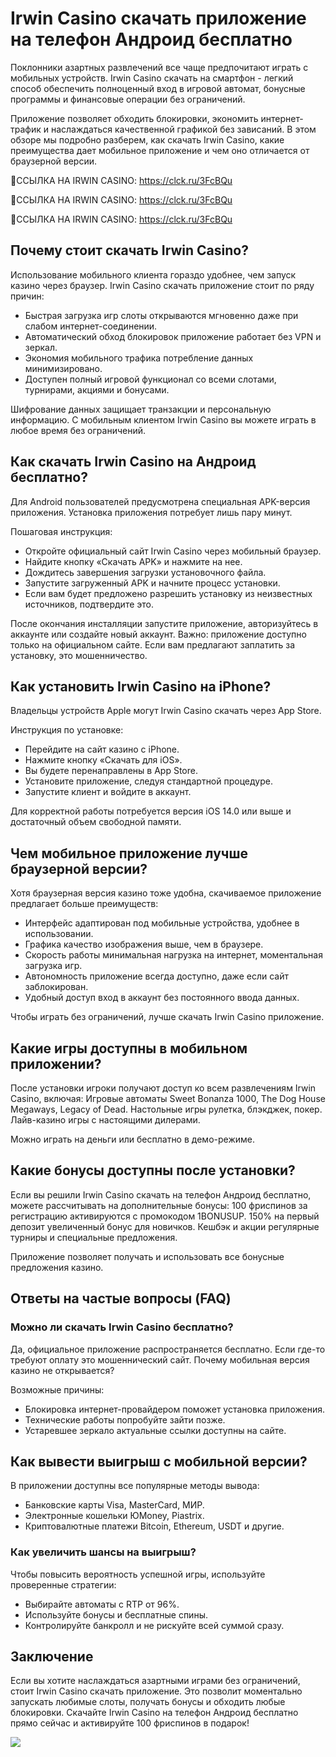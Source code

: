 # Irwin Casino скачать приложение на телефон Андроид бесплатно

Поклонники азартных развлечений все чаще предпочитают играть с мобильных устройств. Irwin Casino скачать на смартфон - легкий способ обеспечить полноценный вход в игровой автомат, бонусные программы и финансовые операции без ограничений.

Приложение позволяет обходить блокировки, экономить интернет-трафик и наслаждаться качественной графикой без зависаний. В этом обзоре мы подробно разберем, как скачать Irwin Casino, какие преимущества дает мобильное приложение и чем оно отличается от браузерной версии.

🔗ССЫЛКА НА IRWIN CASINO: https://clck.ru/3FcBQu

🔗ССЫЛКА НА IRWIN CASINO: https://clck.ru/3FcBQu

🔗ССЫЛКА НА IRWIN CASINO: https://clck.ru/3FcBQu

## Почему стоит скачать Irwin Casino?

Использование мобильного клиента гораздо удобнее, чем запуск казино через браузер. Irwin Casino скачать приложение стоит по ряду причин:

- Быстрая загрузка игр слоты открываются мгновенно даже при слабом интернет-соединении.
- Автоматический обход блокировок приложение работает без VPN и зеркал.
- Экономия мобильного трафика потребление данных минимизировано.
- Доступен полный игровой функционал со всеми слотами, турнирами, акциями и бонусами.

Шифрование данных защищает транзакции и персональную информацию.
С мобильным клиентом Irwin Casino вы можете играть в любое время без ограничений.

## Как скачать Irwin Casino на Андроид бесплатно?

Для Android пользователей предусмотрена специальная APK-версия приложения. Установка приложения потребует лишь пару минут.

Пошаговая инструкция:

- Откройте официальный сайт Irwin Casino через мобильный браузер.
- Найдите кнопку «Скачать APK» и нажмите на нее.
- Дождитесь завершения загрузки установочного файла.
- Запустите загруженный APK и начните процесс установки.
- Если вам будет предложено разрешить установку из неизвестных источников, подтвердите это.

После окончания инсталляции запустите приложение, авторизуйтесь в аккаунте или создайте новый аккаунт. Важно: приложение доступно только на официальном сайте. Если вам предлагают заплатить за установку, это мошенничество.

## Как установить Irwin Casino на iPhone?

Владельцы устройств Apple могут Irwin Casino скачать через App Store.

Инструкция по установке:

- Перейдите на сайт казино с iPhone.
- Нажмите кнопку «Скачать для iOS».
- Вы будете перенаправлены в App Store.
- Установите приложение, следуя стандартной процедуре.
- Запустите клиент и войдите в аккаунт.

Для корректной работы потребуется версия iOS 14.0 или выше и достаточный объем свободной памяти.

## Чем мобильное приложение лучше браузерной версии?

Хотя браузерная версия казино тоже удобна, скачиваемое приложение предлагает больше преимуществ:

- Интерфейс адаптирован под мобильные устройства, удобнее в использовании.
- Графика качество изображения выше, чем в браузере.
- Скорость работы минимальная нагрузка на интернет, моментальная загрузка игр.
- Автономность приложение всегда доступно, даже если сайт заблокирован.
- Удобный доступ вход в аккаунт без постоянного ввода данных.

Чтобы играть без ограничений, лучше скачать Irwin Casino приложение.

## Какие игры доступны в мобильном приложении?

После установки игроки получают доступ ко всем развлечениям Irwin Casino, включая: Игровые автоматы Sweet Bonanza 1000, The Dog House Megaways, Legacy of Dead. Настольные игры рулетка, блэкджек, покер. Лайв-казино игры с настоящими дилерами.

Можно играть на деньги или бесплатно в демо-режиме.

## Какие бонусы доступны после установки?

Если вы решили Irwin Casino скачать на телефон Андроид бесплатно, можете рассчитывать на дополнительные бонусы: 100 фриспинов за регистрацию активируются с промокодом 1BONUSUP. 150% на первый депозит увеличенный бонус для новичков. Кешбэк и акции регулярные турниры и специальные предложения.

Приложение позволяет получать и использовать все бонусные предложения казино.

## Ответы на частые вопросы (FAQ)

### Можно ли скачать Irwin Casino бесплатно?

Да, официальное приложение распространяется бесплатно. Если где-то требуют оплату это мошеннический сайт. Почему мобильная версия казино не открывается?

Возможные причины:

- Блокировка интернет-провайдером поможет установка приложения.
- Технические работы попробуйте зайти позже.
- Устаревшее зеркало актуальные ссылки доступны на сайте. 

## Как вывести выигрыш с мобильной версии?

В приложении доступны все популярные методы вывода:

- Банковские карты Visa, MasterCard, МИР.
- Электронные кошельки ЮMoney, Piastrix.
- Криптовалютные платежи Bitcoin, Ethereum, USDT и другие.

### Как увеличить шансы на выигрыш?

Чтобы повысить вероятность успешной игры, используйте проверенные стратегии:

- Выбирайте автоматы с RTP от 96%.
- Используйте бонусы и бесплатные спины.
- Контролируйте банкролл и не рискуйте всей суммой сразу.

## Заключение

Если вы хотите наслаждаться азартными играми без ограничений, стоит Irwin Casino скачать приложение. Это позволит моментально запускать любимые слоты, получать бонусы и обходить любые блокировки. Скачайте Irwin Casino на телефон Андроид бесплатно прямо сейчас и активируйте 100 фриспинов в подарок!

[![](https://i.ibb.co/VT30p1S/HWXPw5uonrxc-Jhi-Eos-QP.png)](https://clck.ru/3FcBQu)

